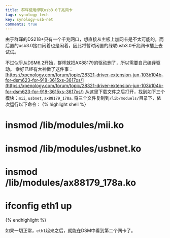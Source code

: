 ```yaml
---
title: 群晖使用绿联usb3.0千兆网卡
tags: synology tech
key: synology-usb-net
comments: true
---
```


由于群晖的DS218+只有一个千兆网口，想直接从主板上加网卡是不太可能的，而后置的usb3.0接口闲着也是闲着，因此将暂时闲置的绿联usb3.0千兆网卡插上去试试。

<!--more-->

不过似乎从DSM6.2开始，群晖就把AX88179的驱动删了，所以需要自己编译驱动。
幸好已经有大神做了这件事：
[https://xpenology.com/forum/topic/28321-driver-extension-jun-103b104b-for-dsm623-for-918-3615xs-3617xs/](https://xpenology.com/forum/topic/28321-driver-extension-jun-103b104b-for-dsm623-for-918-3615xs-3617xs/) 从这里下载文件之后打开，找到如下三个模块：`mii`, `usbnet`, `ax88179_178a`.
将三个文件复制到`/lib/moduels/`目录下，依次运行以下命令：
{% highlight shell %}
# insmod /lib/modules/mii.ko
# insmod /lib/modules/usbnet.ko
# insmod /lib/modules/ax88179_178a.ko
# ifconfig eth1 up
{% endhighlight %}

如果一切正常，`eth1`起来之后，就能在DSM中看到第二个网卡了。

